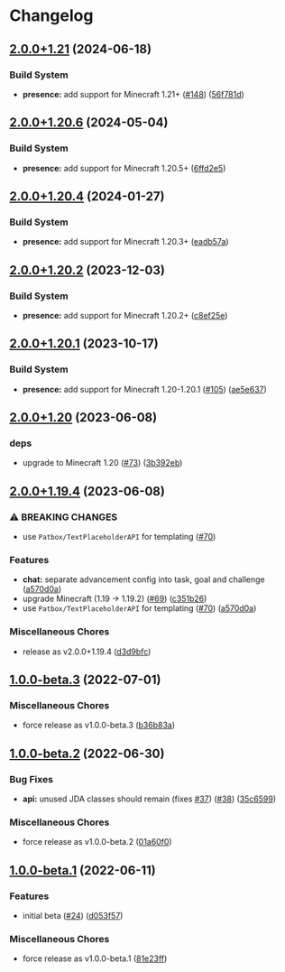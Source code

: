 # Changelog

## [2.0.0+1.21](https://github.com/axieum/minecord/compare/presence-v2.0.0+1.20.6...presence-v2.0.0+1.21) (2024-06-18)


### Build System

* **presence:** add support for Minecraft 1.21+ ([#148](https://github.com/axieum/minecord/issues/148)) ([56f781d](https://github.com/axieum/minecord/commit/56f781d6c88205fd474c2b34cf6b65dd9395d01f))

## [2.0.0+1.20.6](https://github.com/axieum/minecord/compare/presence-v2.0.0+1.20.4...presence-v2.0.0+1.20.6) (2024-05-04)


### Build System

* **presence:** add support for Minecraft 1.20.5+ ([6ffd2e5](https://github.com/axieum/minecord/commit/6ffd2e5d93e5e4b7160c6f2f2ec8f3870e03f13a))

## [2.0.0+1.20.4](https://github.com/axieum/minecord/compare/presence-v2.0.0+1.20.2...presence-v2.0.0+1.20.4) (2024-01-27)


### Build System

* **presence:** add support for Minecraft 1.20.3+ ([eadb57a](https://github.com/axieum/minecord/commit/eadb57a31f52492587fac84e5307f661c1b90a0c))

## [2.0.0+1.20.2](https://github.com/axieum/minecord/compare/presence-v2.0.0+1.20.1...presence-v2.0.0+1.20.2) (2023-12-03)


### Build System

* **presence:** add support for Minecraft 1.20.2+ ([c8ef25e](https://github.com/axieum/minecord/commit/c8ef25e40ab2dbeab53a1b1d1962a9c33e03e159))

## [2.0.0+1.20.1](https://github.com/axieum/minecord/compare/presence-v2.0.0+1.20...presence-v2.0.0+1.20.1) (2023-10-17)


### Build System

* **presence:** add support for Minecraft 1.20-1.20.1 ([#105](https://github.com/axieum/minecord/issues/105)) ([ae5e637](https://github.com/axieum/minecord/commit/ae5e6371c01bca8d4b2bbfb521ca90000202dd79))

## [2.0.0+1.20](https://github.com/axieum/minecord/compare/presence-v2.0.0+1.19.4...presence-v2.0.0+1.20) (2023-06-08)


### deps

* upgrade to Minecraft 1.20 ([#73](https://github.com/axieum/minecord/issues/73)) ([3b392eb](https://github.com/axieum/minecord/commit/3b392eb8d7776ab3cc0384b62c1aeb50c90308a9))

## [2.0.0+1.19.4](https://github.com/axieum/minecord/compare/presence-v1.0.0-beta.3...presence-v2.0.0+1.19.4) (2023-06-08)


### ⚠ BREAKING CHANGES

* use `Patbox/TextPlaceholderAPI` for templating ([#70](https://github.com/axieum/minecord/issues/70))

### Features

* **chat:** separate advancement config into task, goal and challenge ([a570d0a](https://github.com/axieum/minecord/commit/a570d0a2fde10a012224c8cab16b7448b2967a1d))
* upgrade Minecraft (1.19 -&gt; 1.19.2) ([#69](https://github.com/axieum/minecord/issues/69)) ([c351b26](https://github.com/axieum/minecord/commit/c351b2682cf67e6c02901643e052960f0a5856bd))
* use `Patbox/TextPlaceholderAPI` for templating ([#70](https://github.com/axieum/minecord/issues/70)) ([a570d0a](https://github.com/axieum/minecord/commit/a570d0a2fde10a012224c8cab16b7448b2967a1d))


### Miscellaneous Chores

* release as v2.0.0+1.19.4 ([d3d9bfc](https://github.com/axieum/minecord/commit/d3d9bfc1c030ee7da967adc23b02bc5da980c690))

## [1.0.0-beta.3](https://github.com/axieum/minecord/compare/presence-v1.0.0-beta.2...presence-v1.0.0-beta.3) (2022-07-01)


### Miscellaneous Chores

* force release as v1.0.0-beta.3 ([b36b83a](https://github.com/axieum/minecord/commit/b36b83a64e8d5d78b27d58dab932d55f7937e1f8))

## [1.0.0-beta.2](https://github.com/axieum/minecord/compare/presence-v1.0.0-beta.1...presence-v1.0.0-beta.2) (2022-06-30)


### Bug Fixes

* **api:** unused JDA classes should remain (fixes [#37](https://github.com/axieum/minecord/issues/37)) ([#38](https://github.com/axieum/minecord/issues/38)) ([35c6599](https://github.com/axieum/minecord/commit/35c6599ecb299639eae41cad2a0eb62086dc2b22))


### Miscellaneous Chores

* force release as v1.0.0-beta.2 ([01a60f0](https://github.com/axieum/minecord/commit/01a60f027e376acc5baa098f80188426487e9dc4))

## [1.0.0-beta.1](https://github.com/axieum/minecord/compare/presence-v1.0.0-alpha.1...presence-v1.0.0-beta.1) (2022-06-11)


### Features

* initial beta ([#24](https://github.com/axieum/minecord/issues/24)) ([d053f57](https://github.com/axieum/minecord/commit/d053f579fd80b90b2d954f86f1611bc92d63ce7d))


### Miscellaneous Chores

* force release as v1.0.0-beta.1 ([81e23ff](https://github.com/axieum/minecord/commit/81e23ff11d404b1acf4073628320d82200de583c))
